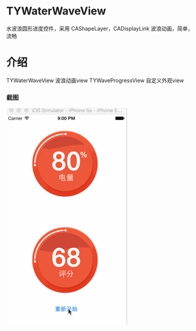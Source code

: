 # TYWaterWaveView
水波浪圆形进度控件，采用 CAShapeLayer，CADisplayLink 波浪动画，简单，流畅

# 介绍
TYWaterWaveView 波浪动画view
TYWaveProgressView 自定义外观view

### 截图

![image](https://raw.githubusercontent.com/12207480/TYWaterWaveView/master/screenshot/TYWaveProgressDemo.gif)




